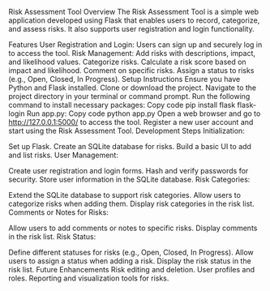 Risk Assessment Tool
Overview
The Risk Assessment Tool is a simple web application developed using Flask that enables users to record, categorize, and assess risks. It also supports user registration and login functionality.

Features
User Registration and Login: Users can sign up and securely log in to access the tool.
Risk Management:
Add risks with descriptions, impact, and likelihood values.
Categorize risks.
Calculate a risk score based on impact and likelihood.
Comment on specific risks.
Assign a status to risks (e.g., Open, Closed, In Progress).
Setup Instructions
Ensure you have Python and Flask installed.
Clone or download the project.
Navigate to the project directory in your terminal or command prompt.
Run the following command to install necessary packages:
Copy code
pip install flask flask-login
Run app.py:
Copy code
python app.py
Open a web browser and go to http://127.0.0.1:5000/ to access the tool.
Register a new user account and start using the Risk Assessment Tool.
Development Steps
Initialization:

Set up Flask.
Create an SQLite database for risks.
Build a basic UI to add and list risks.
User Management:

Create user registration and login forms.
Hash and verify passwords for security.
Store user information in the SQLite database.
Risk Categories:

Extend the SQLite database to support risk categories.
Allow users to categorize risks when adding them.
Display risk categories in the risk list.
Comments or Notes for Risks:

Allow users to add comments or notes to specific risks.
Display comments in the risk list.
Risk Status:

Define different statuses for risks (e.g., Open, Closed, In Progress).
Allow users to assign a status when adding a risk.
Display the risk status in the risk list.
Future Enhancements
Risk editing and deletion.
User profiles and roles.
Reporting and visualization tools for risks.